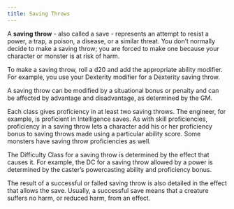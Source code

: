 ```yaml
---
title: Saving Throws
---
```

A __saving throw__ - also called a save - represents an attempt to resist a power, a trap, a poison, a disease, or a
similar threat. You don’t normally decide to make a saving throw; you are forced to make one because your character or
monster is at risk of harm.

To make a saving throw, roll a d20 and add the appropriate ability modifier. For example, you use your Dexterity
modifier for a Dexterity saving throw.

A saving throw can be modified by a situational bonus or penalty and can be affected by advantage and disadvantage,
as determined by the GM.

Each class gives proficiency in at least two saving throws. The engineer, for example, is proficient in Intelligence saves.
As with skill proficiencies, proficiency in a saving throw lets a character add his or her proficiency bonus to saving
throws made using a particular ability score. Some monsters have saving throw proficiencies as well.

The Difficulty Class for a saving throw is determined by the effect that causes it. For example, the DC for a saving
throw allowed by a power is determined by the caster’s powercasting ability and proficiency bonus.

The result of a successful or failed saving throw is also detailed in the effect that allows the save. Usually, a
successful save means that a creature suffers no harm, or reduced harm, from an effect.

<me-source-reference pages="83"></me-source-reference>
